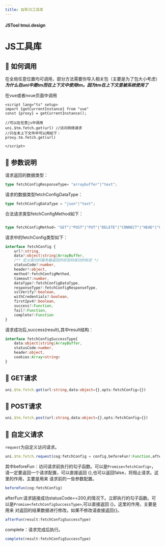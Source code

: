 ```yaml
---
title: 自带JS工具库
---
```



#### JSTool tmui.design

# JS工具库  <Badge type="danger" text="v3.0.5+" vertical="middle" />

## :tada: 如何调用

在全局任意位置均可调用，部分方法需要你导入相关包（主要是为了包大小考虑）<br>
***为什么在uni中是$tm而在上下文中使用tm。因为$tm在上下文里被系统使用了***

在vue或者nvue页面中调用
```vue
<script lang="ts" setup>
import {getCurrentInstance} from "vue"
const {proxy} = getCurrentInstance();

//可以在任意js中调用
uni.$tm.fetch.get(url) //访问网络请求
//只在本上下文件中可以用如下：
proxy.tm.fetch.get(url)

</script>

```

## :tada: 参数说明
请求返回的数据类型：
```ts
type fetchConfigResponseType= "arraybuffer"|"text";
```
请求的数据类型fetchConfigDataType：
```ts
type fetchConfigDataType = "json"|"text";
```
合法请求类型fetchConfigMethod如下：
```ts

type fetchConfigMethod= "GET"|"POST"|"PUT"|"DELETE"|"CONNECT"|"HEAD"|"OPTIONS"|"TRACE";

```
请求中的fetchConfig类型如下：
```ts
interface fetchConfig {
    url?:string,
    data?:object|string|ArrayBuffer,
	/** 定义成功的服务器返回的状态码成功的标志 */
	statusCode?:number,
    header?:object,
    method?:fetchConfigMethod,
    timeout?:number,
    dataType?:fetchConfigDataType,
    responseType?:fetchConfigResponseType,
    sslVerify?:boolean,
    withCredentials?:boolean,
    firstIpv4?:boolean,
    success?:Function,
    fail?:Function,
    complete?:Function
}

```

请求成功后,success(result),其中result结构：
```ts
interface fetchConfigSuccessType{
    data:object|string|ArrayBuffer,
    statusCode:number,
    header:object,
    cookies:Array<string>
}
```

## :tada: GET请求
```ts
uni.$tm.fetch.get(url:string,data:object={},opts:fetchConfig={})

```
## :tada: POST请求
```ts
uni.$tm.fetch.post(url:string,data:object={},opts:fetchConfig={})

```
## :tada: 自定义请求
`request`为自定义访问请求。
```ts
uni.$tm.fetch.request(cog:fetchConfig = config,beforeFun?:Function,afterFun?:Function,complete?:Function)

```

其中beforeFun：访问请求前执行的勾子函数。可以是`Promise<fetchConfig>`，请一定要返回一个请求配置，可以直接返回 {},也可以返回false，将阻止请求。这里的作用，主要是用来
请求前的一些参数配置。
```ts
beforeFun(cog:fetchConfig)
```
afterFun:请求链接成功statusCode==200,的情况下。立即执行的勾子函数。可以是`Promise<fetchConfigSuccessType>`,可以直接返回 {}。这里的作用，主要是用来
对返回的结果数据进行修改。如果不修改请直接返回{}。
```ts
afterFun(result:fetchConfigSuccessType)
```
complete：请求完成后执行。
```ts
complete(result:fetchConfigSuccessType)
```

